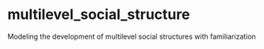 # multilevel_social_structure
Modeling the development of multilevel social structures with familiarization
